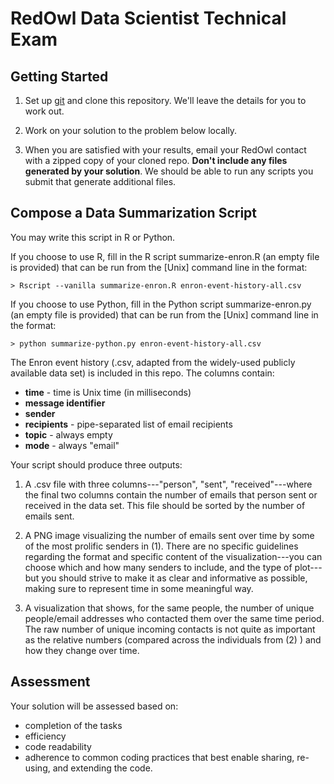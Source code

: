 RedOwl Data Scientist Technical Exam
=======================================================

Getting Started
---------------

1. Set up [git](http://help.github.com/) and clone this repository.  We'll
   leave the details for you to work out.

2. Work on your solution to the problem below locally.

3. When you are satisfied with your results, email your RedOwl contact with a
   zipped copy of your cloned repo. **Don't include any files generated by your
   solution**. We should be able to run any scripts you submit that generate
   additional files.

Compose a Data Summarization Script
-------------------------------------

You may write this script in R or Python.

If you choose to use R, fill in the R script summarize-enron.R (an empty file
is provided) that can be run from the [Unix] command line in the format:

```
> Rscript --vanilla summarize-enron.R enron-event-history-all.csv
```

If you choose to use Python, fill in the Python script summarize-enron.py (an
empty file is provided) that can be run from the [Unix] command line in the
format:

```
> python summarize-python.py enron-event-history-all.csv
```
The Enron event history (.csv, adapted from the widely-used publicly available
data set) is included in this repo. The columns contain:

* **time** - time is Unix time (in milliseconds)
* **message identifier**
* **sender**
* **recipients** - pipe-separated list of email recipients
* **topic** - always empty
* **mode** - always "email"

Your script should produce three outputs:

1. A .csv file with three columns---"person", "sent", "received"---where the
   final two columns contain the number of emails that person sent or received
   in the data set. This file should be sorted by the number of emails sent.

2. A PNG image visualizing the number of emails sent over time by some of the
   most prolific senders in (1). There are no specific guidelines regarding the
   format and specific content of the visualization---you can choose which and
   how many senders to include, and the type of plot---but you should strive to
   make it as clear and informative as possible, making sure to represent time
   in some meaningful way.

3. A visualization that shows, for the same people, the number of unique
   people/email addresses who contacted them over the same time period. The raw
   number of unique incoming contacts is not quite as important as the relative
   numbers (compared across the individuals from (2) ) and how they change over
   time.

Assessment
----------

Your solution will be assessed based on:

* completion of the tasks
* efficiency
* code readability 
* adherence to common coding practices that best enable sharing, re-using, and
  extending the code.
